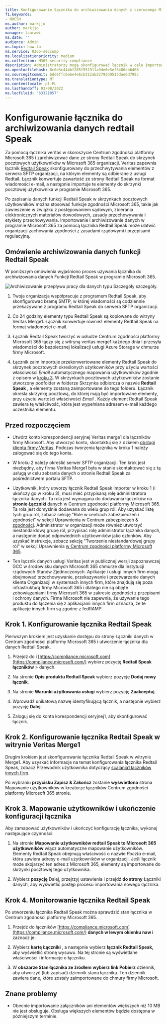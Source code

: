 ```yaml
---
title: Konfigurowanie łącznika do archiwizowania danych z czerwonego Microsoft 365
f1.keywords:
- NOCSH
ms.author: markjjo
author: markjjo
manager: laurawi
ms.date: ''
audience: Admin
ms.topic: how-to
ms.service: O365-seccomp
ms.localizationpriority: medium
ms.collection: M365-security-compliance
description: Administratorzy mogą skonfigurować łącznik w celu importowania i archiwizowania danych z wersji Veritas na Microsoft 365. Ten łącznik umożliwia archiwizowanie danych ze źródeł danych innych firm w Microsoft 365. Po zarchiwizować te dane możesz zarządzać danymi innych firm za pomocą funkcji zgodności, takich jak archiwizacja ze względu na przepisy prawne, wyszukiwanie zawartości i zasady przechowywania.
ms.openlocfilehash: 8c0e3c444bf285f951911a9de6e5ef3480eb6468
ms.sourcegitcommit: bdd6ffc6ebe4e6cb212ab22793d9513dae6d798c
ms.translationtype: MT
ms.contentlocale: pl-PL
ms.lasthandoff: 03/08/2022
ms.locfileid: "63321057"
---
```

# <a name="set-up-a-connector-to-archive-redtail-speak-data"></a>Konfigurowanie łącznika do archiwizowania danych redtail Speak

Za pomocą łącznika veritas w skoroszycie Centrum zgodności platformy Microsoft 365 i zarchiwizować dane ze strony Redtail Speak do skrzynek pocztowych użytkowników w Microsoft 365 organizacji. Veritas zapewnia łącznik [Redtail Speak](https://globanet.com/redtail/) skonfigurowany do przechwytywania elementów z serwera SFTP organizacji, na którym elementy są odbierane z usługi Redtail. Łącznik konwertuje zawartość ze strony Redtail Speak na format wiadomości e-mail, a następnie importuje te elementy do skrzynki pocztowej użytkownika w programie Microsoft 365.

Po zapisaniu danych funkcji Redtail Speak w skrzynkach pocztowych użytkowników można stosować funkcje zgodności Microsoft 365, takie jak zawieszenie w związku z postępowaniem sądowym, zbierania elektronicznych materiałów dowodowych, zasady przechowywania i etykiety przechowywania. Importowanie i archiwizowanie danych w programie Microsoft 365 za pomocą łącznika Redtail Speak może ułatwić organizacji zachowania zgodności z zasadami rządowymi i przepisami regulacyjną.

## <a name="overview-of-archiving-the-redtail-speak-data"></a>Omówienie archiwizowania danych funkcji Redtail Speak

W poniższym omówienia wyjaśniono proces używania łącznika do archiwizowania danych Funkcji Redtail Speak w programie Microsoft 365.

![Archiwizowanie przepływu pracy dla danych typu Szczegóły szczegóły.](../media/RedtailSpeakConnectorWorkflow.png)

1. Twoja organizacja współpracuje z programem Redtail Speak, aby skonfigurować bramę SMTP, w której wiadomości są codziennie przekazywane z programu Redtail Speak do serwera SFTP organizacji.

2. Co 24 godziny elementy typu Redtail Speak są kopiowane do witryny Veritas Merge1. Łącznik konwertuje również elementy Redtail Speak na format wiadomości e-mail.

3. Łącznik Redtail Speak tworzyć w usłudze Centrum zgodności platformy Microsoft 365 łączy się z witryną veritas merge1 każdego dnia i przesyła wiadomości do bezpiecznej lokalizacji usługi Azure Storage w chmurze firmy Microsoft.

4. Łącznik zaim importuje przekonwertowane elementy Redtail Speak do skrzynek pocztowych określonych użytkowników przy użyciu wartości właściwości *Email* automatycznego mapowania użytkowników zgodnie z opisem w [kroku 3](#step-3-map-users-and-complete-the-connector-setup). W skrzynkach pocztowych użytkowników zostanie utworzony podfolder w folderze Skrzynka odbiorcza o nazwie **Redtail Speak** , a elementy zostaną zaimportowane do tego folderu. Łącznik określa skrzynkę pocztową, do której mają być importowane elementy, przy użyciu wartości właściwości *Email* . Każdy element Redtail Speak zawiera tę właściwość, która jest wypełniana adresem e-mail każdego uczestnika elementu.

## <a name="before-you-begin"></a>Przed rozpoczęciem

- Utwórz konto korespondencji seryjnej Veritas merge1 dla łączników firmy Microsoft. Aby utworzyć konto, skontaktuj się z działem [obsługi klienta firmy Veritas](https://www.veritas.com/content/support/). Podczas tworzenia łącznika w kroku 1 należy zalogować się do tego konta.

- W kroku 2 należy określić serwer SFTP organizacji. Ten krok jest niezbędny, aby firma Veritas Merge1 była w stanie skontaktować się z tą usługą w celu zebrania danych o stronie Redtail Speak za pośrednictwem portalu SFTP.

- Użytkownik, który utworzy łącznik Redtail Speak Importer w kroku 1 (i ukończy go w kroku 3), musi mieć przypisaną rolę administratora łącznika danych. Ta rola jest wymagana do dodawania łączników na **stronie Łączniki** danych w Centrum zgodności platformy Microsoft 365. Ta rola jest domyślnie dodawana do wielu grup ról. Aby uzyskać listę tych grup ról, zobacz sekcję "Role w centrach zabezpieczeń i zgodności" w sekcji Uprawnienia w Centrum zabezpieczeń & [zgodności](../security/office-365-security/permissions-in-the-security-and-compliance-center.md#roles-in-the-security--compliance-center). Administrator w organizacji może również utworzyć niestandardową grupę ról, przypisać rolę administrator łącznika danych, a następnie dodać odpowiednich użytkowników jako członków. Aby uzyskać instrukcje, zobacz sekcję "Tworzenie niestandardowej grupy ról" w sekcji Uprawnienia [w Centrum zgodności platformy Microsoft 365](microsoft-365-compliance-center-permissions.md#create-a-custom-role-group).

- Ten łącznik danych usługi Veritas jest w publicznej wersji zapoznawczej GCC w środowisku danych Microsoft 365 chmurze dla instytucji rządowych Stanów Zjednoczonych. Aplikacje i usługi innych firm mogą obejmować przechowywanie, przekazywanie i przetwarzanie danych klienta Organizacji w systemach innych firm, które znajdują się poza infrastrukturą firmy Microsoft 365 i dlatego nie są objęte zobowiązaniami firmy Microsoft 365 w zakresie zgodności z przepisami i ochrony danych. Firma Microsoft nie zapewnia, że używanie tego produktu do łączenia się z aplikacjami innych firm oznacza, że te aplikacje innych firm są zgodne z fedRAMP.

## <a name="step-1-set-up-the-redtail-speak-connector"></a>Krok 1. Konfigurowanie łącznika Redtail Speak

Pierwszym krokiem jest uzyskanie dostępu do strony  Łączniki danych w Centrum zgodności platformy Microsoft 365 i utworzenie łącznika dla danych Redtail Speak.

1. Przejdź do i [https://compliance.microsoft.com](https://compliance.microsoft.com/) wybierz pozycję **Redtail Speak łączników** &gt; danych.

2. Na stronie **Opis produktu Redtail Speak** wybierz pozycję **Dodaj nowy łącznik**.

3. Na stronie **Warunki użytkowania usługi** wybierz pozycję **Zaakceptuj**.

4. Wprowadź unikatową nazwę identyfikującą łącznik, a następnie wybierz pozycję **Dalej**.

5. Zaloguj się do konta korespondencji seryjnej1, aby skonfigurować łącznik.

## <a name="step-2-configure-the-redtail-speak-connector-on-the-veritas-merge1-site"></a>Krok 2. Konfigurowanie łącznika Redtail Speak w witrynie Veritas Merge1

Drugim krokiem jest skonfigurowanie łącznika Redtail Speak w witrynie Merge1. Aby uzyskać informacje na temat konfigurowania łącznika Redtail Speak, zobacz Przewodnik użytkownika dotyczący [scalania1 łączników innych firm](https://docs.ms.merge1.globanetportal.com/Merge1%20Third-Party%20Connectors%20Redtail%20Speak%20User%20Guide%20.pdf).

Po wybraniu **przycisku Zapisz & Zakończ** zostanie **wyświetlona** strona Mapowanie użytkowników w kreatorze łączników Centrum zgodności platformy Microsoft 365 stronie.

## <a name="step-3-map-users-and-complete-the-connector-setup"></a>Krok 3. Mapowanie użytkowników i ukończenie konfiguracji łącznika

Aby zamapować użytkowników i ukończyć konfigurację łącznika, wykonaj następujące czynności:

1. Na stronie **Mapowanie użytkowników redtail Speak to Microsoft 365 użytkowników** włącz automatyczne mapowanie użytkowników. Elementy Redtail Speak obejmują właściwość o nazwie *Poczta* e-mail, która zawiera adresy e-mail użytkowników w organizacji. Jeśli łącznik może skojarzyć ten adres z Microsoft 365, elementy są importowane do skrzynki pocztowej tego użytkownika.

2. Wybierz **pozycję** Dalej, przejrzyj ustawienia i przejdź **do strony** Łączniki danych, aby wyświetlić postęp procesu importowania nowego łącznika.

## <a name="step-4-monitor-the-redtail-speak-connector"></a>Krok 4. Monitorowanie łącznika Redtail Speak

Po utworzeniu łącznika Redtail Speak można sprawdzić stan łącznika w Centrum zgodności platformy Microsoft 365.

1. Przejdź do łączników [https://compliance.microsoft.com](https://compliance.microsoft.com/) **danych w lewym okienku naw i** zaznacz je.

2. Wybierz **kartę Łączniki** , a następnie wybierz **łącznik Redtail Speak,** aby wyświetlić stronę wysuwu. Na tej stronie są wyświetlane właściwości i informacje o łączniku.

3. W **obszarze Stan łącznika ze źródłem** **wybierz link Pobierz** dziennik, aby otworzyć (lub zapisać) dziennik stanu łącznika. Ten dziennik zawiera dane, które zostały zaimportowane do chmury firmy Microsoft.

## <a name="known-issues"></a>Znane problemy

- Obecnie importowanie załączników ani elementów większych niż 10 MB nie jest obsługuje. Obsługa większych elementów będzie dostępna w późniejszym terminie.